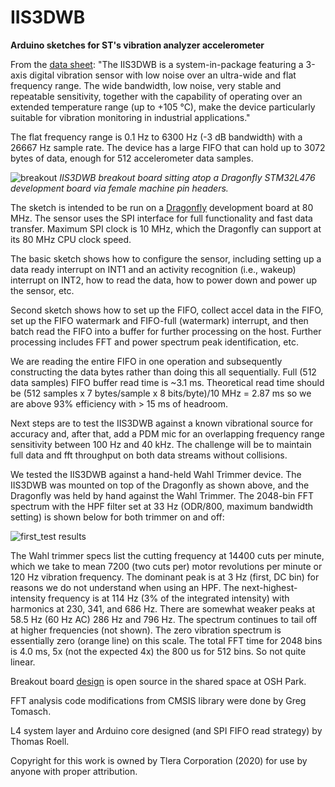 # IIS3DWB
**Arduino sketches for ST's vibration analyzer accelerometer**

From the [data sheet]( https://www.st.com/resource/en/datasheet/iis3dwb.pdf):
"The IIS3DWB is a system-in-package featuring a 3-axis digital vibration sensor with low noise over an ultra-wide and 
flat frequency range. The wide bandwidth, low noise, very stable and repeatable sensitivity, together with the capability 
of operating over an extended temperature range (up to +105 °C), make the device particularly suitable for vibration 
monitoring in industrial applications."

The flat frequency range is 0.1 Hz to 6300 Hz (-3 dB bandwidth) with a 26667 Hz sample rate. The device has a large FIFO that can hold up to  3072 bytes of data, enough for 512 accelerometer data samples.

![breakout](https://user-images.githubusercontent.com/6698410/84727817-c078ca80-af44-11ea-98da-ecece12c1a06.jpg)
*IIS3DWB breakout board sitting atop a Dragonfly STM32L476 development board via female machine pin headers.*
 
The sketch is intended to be run on a [Dragonfly](https://www.tindie.com/products/tleracorp/dragonfly-stm32l47696-development-board/) development board at 80 MHz. The sensor uses the SPI interface for full functionality and fast data transfer. Maximum SPI clock is 10 MHz, which the Dragonfly can support at its 80 MHz CPU clock speed.

The basic sketch shows how to configure the sensor, including setting up a data ready interrupt on INT1 and an activity recognition (i.e., wakeup) interrupt on INT2, how to read the data, how to power down and power up the sensor, etc.

Second sketch shows how to set up the FIFO, collect accel data in the FIFO, set up the FIFO watermark and FIFO-full (watermark) interrupt, and then batch read the FIFO into a buffer for further processing on the host. Further processing includes FFT and power spectrum peak identification, etc.

We are reading the entire FIFO in one operation and subsequently constructing the data bytes rather than doing this all sequentially. Full (512 data samples) FIFO buffer read time is ~3.1 ms. Theoretical read time should be (512 samples x 7 bytes/sample x 8 bits/byte)/10 MHz = 2.87 ms so we are above 93% efficiency with > 15 ms of headroom.

Next steps are to test the IIS3DWB against a known vibrational source for accuracy and, after that, add a PDM mic for an overlapping frequency range sensitivity between 100 Hz and 40 kHz. The challenge will be to maintain full data and fft throughput on both data streams without collisions.

We tested the IIS3DWB against a hand-held Wahl Trimmer device. The IIS3DWB was mounted on top of the Dragonfly as shown above, and the Dragonfly was held by hand against the Wahl Trimmer. The 2048-bin FFT spectrum with the HPF filter set at 33 Hz (ODR/800, maximum bandwidth setting) is shown below for both trimmer on and off:

![first_test results](https://user-images.githubusercontent.com/6698410/85237780-33b78c00-b3de-11ea-9d6c-0c1fe6a3c966.jpg)

The Wahl trimmer specs list the cutting frequency at 14400 cuts per minute, which we take to mean 7200 (two cuts per) motor revolutions per minute or 120 Hz vibration frequency. The dominant peak is at 3 Hz (first, DC bin) for reasons we do not understand when using an HPF. The next-highest-intensity frequency is at 114 Hz (3% of the integrated intensity) with harmonics at 230, 341, and 686 Hz. There are somewhat weaker peaks at 58.5 Hz (60 Hz AC) 286 Hz and 796 Hz. The spectrum continues to tail off at higher frequencies (not shown). The zero vibration spectrum is essentially zero (orange line) on this scale. The total FFT time for 2048 bins is 4.0 ms, 5x (not the expected 4x) the 800 us for 512 bins. So not quite linear.

Breakout board [design](https://oshpark.com/shared_projects/KyNfc7rT) is open source in the shared space at OSH Park.

FFT analysis code modifications from CMSIS library were done by Greg Tomasch.

L4 system layer and Arduino core designed (and SPI FIFO read strategy) by Thomas Roell.

Copyright for this work is owned by Tlera Corporation (2020) for use by anyone with proper attribution.
 

